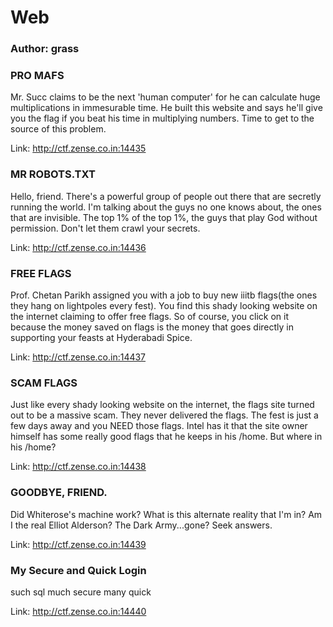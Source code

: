 # Web 

### Author: grass


### PRO MAFS

Mr. Succ claims to be the next 'human computer' for he can calculate huge multiplications in immesurable time. He built this website and says he'll give you the flag if you beat his time in multiplying numbers. Time to get to the source of this problem.

Link: http://ctf.zense.co.in:14435

### MR ROBOTS.TXT

Hello, friend. There's a powerful group of people out there that are secretly running the world. I'm talking about the guys no one knows about, the ones that are invisible. The top 1% of the top 1%, the guys that play God without permission. Don't let them crawl your secrets.

Link: http://ctf.zense.co.in:14436

### FREE FLAGS

Prof. Chetan Parikh assigned you with a job to buy new iiitb flags(the ones they hang on lightpoles every fest). You find this shady looking website on the internet claiming to offer free flags. So of course, you click on it because the money saved on flags is the money that goes directly in supporting your feasts at Hyderabadi Spice.

Link: http://ctf.zense.co.in:14437

### SCAM FLAGS

Just like every shady looking website on the internet, the flags site turned out to be a massive scam. They never delivered the flags. The fest is just a few days away and you NEED those flags. Intel has it that the site owner himself has some really good flags that he keeps in his /home. But where in his /home?

Link: http://ctf.zense.co.in:14438


### GOODBYE, FRIEND.

Did Whiterose's machine work? What is this alternate reality that I'm in? Am I the real Elliot Alderson? The Dark Army...gone? Seek answers.

Link: http://ctf.zense.co.in:14439

### My Secure and Quick Login

such sql much secure many quick

Link: http://ctf.zense.co.in:14440





